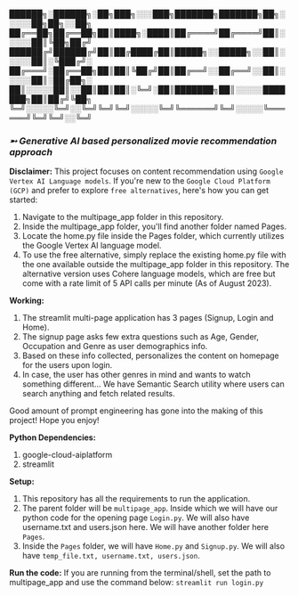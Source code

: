██████╗░██████╗░██╗███╗░░░███╗███████╗███████╗██╗░░░░░██╗██╗░░██╗
██╔══██╗██╔══██╗██║████╗░████║██╔════╝██╔════╝██║░░░░░██║╚██╗██╔╝
██████╔╝██████╔╝██║██╔████╔██║█████╗░░█████╗░░██║░░░░░██║░╚███╔╝░
██╔═══╝░██╔══██╗██║██║╚██╔╝██║██╔══╝░░██╔══╝░░██║░░░░░██║░██╔██╗░
██║░░░░░██║░░██║██║██║░╚═╝░██║███████╗██║░░░░░███████╗██║██╔╝╚██╗
╚═╝░░░░░╚═╝░░╚═╝╚═╝╚═╝░░░░░╚═╝╚══════╝╚═╝░░░░░╚══════╝╚═╝╚═╝░░╚═╝
### *➵ Generative AI based personalized movie recommendation approach*

**Disclaimer:** This project focuses on content recommendation using ```Google Vertex AI Language models```. If you're new to the ```Google Cloud Platform (GCP)``` and prefer to explore ```free alternatives```, here's how you can get started:

1. Navigate to the multipage_app folder in this repository.
2. Inside the multipage_app folder, you'll find another folder named Pages.
3. Locate the home.py file inside the Pages folder, which currently utilizes the Google Vertex AI language model.
4. To use the free alternative, simply replace the existing home.py file with the one available outside the multipage_app folder in this repository. The alternative version uses Cohere language models, which are free but come with a rate limit of 5 API calls per minute (As of August 2023).

**Working:**
1. The streamlit multi-page application has 3 pages (Signup, Login and Home).
2. The signup page asks few extra questions such as Age, Gender, Occupation and Genre as user demographics info.
3. Based on these info collected, personalizes the content on homepage for the users upon login.
4. In case, the user has other genres in mind and wants to watch something different... We have Semantic Search utility where users can search anything and fetch related results.

Good amount of prompt engineering has gone into the making of this project! Hope you enjoy!

**Python Dependencies:**
1. google-cloud-aiplatform
2. streamlit

**Setup:**
1. This repository has all the requirements to run the application.
2. The parent folder will be ```multipage_app```. Inside which we will have our python code for the opening page ```Login.py```. We will also have username.txt and users.json here. We will have another folder here ```Pages```.
3. Inside the ```Pages``` folder, we will have ```Home.py``` and ```Signup.py```. We will also have ```temp_file.txt, username.txt, users.json```.

**Run the code:**
If you are running from the terminal/shell, set the path to multipage_app and use the command below:
```streamlit run login.py```
